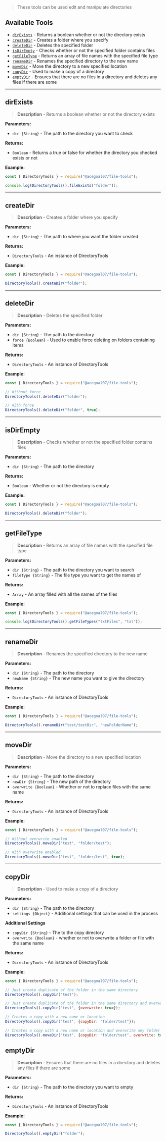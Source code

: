 > These tools can be used edit and manipulate directories

## Available Tools
* <a href="#dirExists">`dirExists`</a> - Returns a boolean whether or not the directory exists
* <a href="#createDir">`createDir`</a> - Creates a folder where you specify
* <a href="#deleteDir">`deleteDir`</a> - Deletes the specified folder
* <a href="#isDirEmpty">`isDirEmpty`</a> - Checks whether or not the specified folder contains files
* <a href="#getFileType">`getFileType`</a> - Returns an array of file names with the specified file type
* <a href="#renameDir">`renameDir`</a> - Renames the specified directory to the new name
* <a href="#moveDir">`moveDir`</a> - Move the directory to a new specified location
* <a href="#copyDir">`copyDir`</a> - Used to make a copy of a directory
* <a href="#emptyDir">`emptyDir`</a> - Ensures that there are no files in a directory and deletes any files if there are some

***
## dirExists
> **Description** - Returns a boolean whether or not the directory exists

**Parameters:**
* `dir {String}` - The path to the directory you want to check

**Returns:**
* `Boolean` - Returns a true or false for whether the directory you checked exists or not

**Example:**
```js
const { DirectoryTools } = require("@acegoal07/file-tools");

console.log(DirectoryTools().fileExists("folder"));
```

***
## createDir
> **Description** - Creates a folder where you specify

**Parameters:**
* `dir {String}` - The path to where you want the folder created

**Returns:**
* `DirectoryTools` - An instance of DirectoryTools

**Example:**
```js
const { DirectoryTools } = require("@acegoal07/file-tools");

DirectoryTools().createDir("folder");
```

***
## deleteDir
> **Description** - Deletes the specified folder

**Parameters:**
* `dir {String}` - The path to the directory
* `force {Boolean}` - Used to enable force deleting on folders containing items

**Returns:**
* `DirectoryTools` - An instance of DirectoryTools

**Example:**
```js
const { DirectoryTools } = require("@acegoal07/file-tools");

// Without force
DirectoryTools().deleteDir("folder");

// With force
DirectoryTools().deleteDir("folder", true);
```

***
## isDirEmpty
> **Description** - Checks whether or not the specified folder contains files

**Parameters:**
* `dir {String}` - The path to the directory

**Returns:**
* `Boolean` - Whether or not the directory is empty

**Example:**
```js
const { DirectoryTools } = require("@acegoal07/file-tools");

DirectoryTools().deleteDir("folder");
```

***
## getFileType
> **Description** - Returns an array of file names with the specified file type

**Parameters:**
* `dir {String}` - The path to the directory you want to search
* `fileType {String}` - The file type you want to get the names of

**Returns:**
* `Array` - An array filled with all the names of the files

**Example:**
```js
const { DirectoryTools } = require("@acegoal07/file-tools");

console.log(DirectoryTools().getFileTypes("txtFiles", "txt"));
```

***
## renameDir
> **Description** - Renames the specified directory to the new name

**Parameters:**
* `dir {String}` - The path to the directory
* `newName {String}` - The new name you want to give the directory

**Returns:**
* `DirectoryTools` - An instance of DirectoryTools

**Example:**
```js
const { DirectoryTools } = require("@acegoal07/file-tools");

DirectoryTools().renameDir("test/testDir", "newFolderName");
```

***
## moveDir
> **Description** - Move the directory to a new specified location

**Parameters:**
* `dir {String}` - The path to the directory
* `newDir {String}` - The new path of the directory
* `overwrite {Boolean}` - Whether or not to replace files with the same name

**Returns:**
* `DirectoryTools` - An instance of DirectoryTools

**Example:**
```js
const { DirectoryTools } = require("@acegoal07/file-tools");

// Without overwrite enabled
DirectoryTools().moveDir("test", "folder/test");

// With overwrite enabled
DirectoryTools().moveDir("test", "folder/test", true);
```

***
## copyDir
> **Description** - Used to make a copy of a directory

**Parameters:**
* `dir {String}` - The path to the directory
* `settings {Object}` - Additional settings that can be used in the process

**Additional Settings**
* `copyDir {String}` - The to the copy directory
* `overwrite {Boolean}` - whether or not to overwrite a folder or file with the same name

**Returns:**
* `DirectoryTools` - An instance of DirectoryTools

**Example:**
```js
const { DirectoryTools } = require("@acegoal07/file-tools");

// Just create duplicate of the folder in the same directory
DirectoryTools().copyDir("test");

// Just create duplicate of the folder in the same directory and overwrite any folder with the same name
DirectoryTools().copyDir("test", {overwrite: true});

// Creates a copy with a new name or location
DirectoryTools().copyDir("test", {copyDir: "folder/test"});

// Creates a copy with a new name or location and overwrite any folder with the same name
DirectoryTools().moveDir("test", {copyDir: "folder/test", overwrite: true});
```
## emptyDir
> **Description** - Ensures that there are no files in a directory and deletes any files if there are some

**Parameters:**
* `dir {String}` - The path to the directory you want to empty

**Returns:**
* `DirectoryTools` - An instance of DirectoryTools

**Example:**
```js
const { DirectoryTools } = require("@acegoal07/file-tools");

DirectoryTools().emptyDir("folder");
```